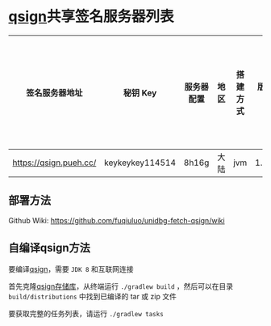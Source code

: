 # [qsign](https://github.com/fuqiuluo/unidbg-fetch-qsign)共享签名服务器列表

| 签名服务器地址 | 秘钥 Key | 服务器配置 | 地区 | 搭建方式 | 版本/协议版本 | 共享方/联系方式/留言 |
| --- | --- | --- | --- | --- | --- | --- |
| https://qsign.pueh.cc/ | keykeykey114514 | 8h16g | 大陆 | jvm | 1.1.6/8.9.70 | 轻虐 |

## 部署方法
Github Wiki: https://github.com/fuqiuluo/unidbg-fetch-qsign/wiki

## 自编译qsign方法
要编译[qsign](https://github.com/fuqiuluo/unidbg-fetch-qsign)，需要 `JDK 8` 和互联网连接

首先克隆[qsign存储库](https://github.com/fuqiuluo/unidbg-fetch-qsign)，从终端运行 `./gradlew build` ，然后可以在目录 `build/distributions` 中找到已编译的 tar 或 zip 文件

要获取完整的任务列表，请运行 `./gradlew tasks`
